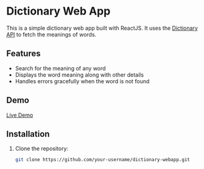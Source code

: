 # Dictionary Web App

This is a simple dictionary web app built with ReactJS. It uses the [Dictionary API](https://api.dictionaryapi.dev/api/v2/entries/en_US/) to fetch the meanings of words.

## Features

- Search for the meaning of any word
- Displays the word meaning along with other details
- Handles errors gracefully when the word is not found

## Demo

[Live Demo](#)

## Installation

1. Clone the repository:

   ```bash
   git clone https://github.com/your-username/dictionary-webapp.git
   ```
